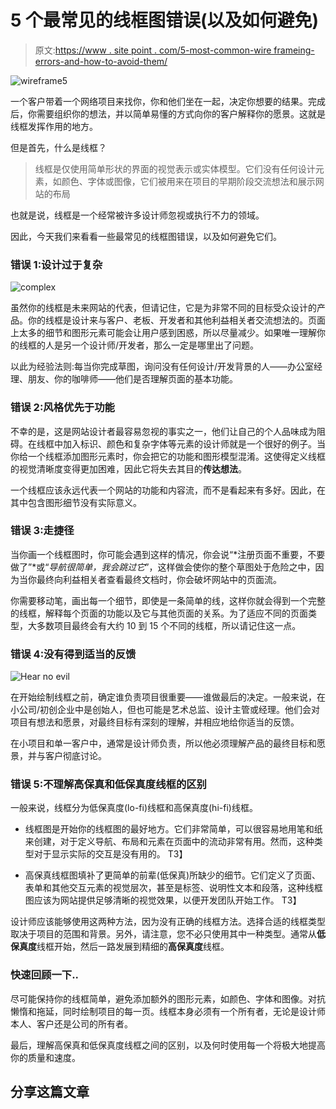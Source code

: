 # 5 个最常见的线框图错误(以及如何避免)

> 原文:[https://www . site point . com/5-most-common-wire frameing-errors-and-how-to-avoid-them/](https://www.sitepoint.com/5-most-common-wireframing-mistakes-and-how-to-avoid-them/)

![wireframe5](../Images/0e495e0d4def023ef88ddd4516c29ab8.png)

一个客户带着一个网络项目来找你，你和他们坐在一起，决定你想要的结果。完成后，你需要组织你的想法，并以简单易懂的方式向你的客户解释你的愿景。这就是线框发挥作用的地方。

但是首先，什么是线框？

> 线框是仅使用简单形状的界面的视觉表示或实体模型。它们没有任何设计元素，如颜色、字体或图像，它们被用来在项目的早期阶段交流想法和展示网站的布局

也就是说，线框是一个经常被许多设计师忽视或执行不力的领域。

因此，今天我们来看看一些最常见的线框图错误，以及如何避免它们。

### 错误 1:设计过于复杂

![complex](../Images/637526124662d41ebc53953eebe17c21.png)

虽然你的线框是未来网站的代表，但请记住，它是为非常不同的目标受众设计的产品。你的线框是设计来与客户、老板、开发者和其他利益相关者交流想法的。页面上太多的细节和图形元素可能会让用户感到困惑，所以尽量减少。如果唯一理解你的线框的人是另一个设计师/开发者，那么一定是哪里出了问题。

以此为经验法则:每当你完成草图，询问没有任何设计/开发背景的人——办公室经理、朋友、你的咖啡师——他们是否理解页面的基本功能。

### 错误 2:风格优先于功能

不幸的是，这是网站设计者最容易忽视的事实之一，他们让自己的个人品味成为阻碍。在线框中加入标识、颜色和复杂字体等元素的设计师就是一个很好的例子。当你给一个线框添加图形元素时，你会把它的功能和图形模型混淆。这使得定义线框的视觉清晰度变得更加困难，因此它将失去其目的**传达想法**。

一个线框应该永远代表一个网站的功能和内容流，而不是看起来有多好。因此，在其中包含图形细节没有实际意义。

### 错误 3:走捷径

当你画一个线框图时，你可能会遇到这样的情况，你会说“*注册页面不重要，不要做了”*或“*导航很简单，我会跳过它*”，这样做会使你的整个草图处于危险之中，因为当你最终向利益相关者查看最终文档时，你会破坏网站中的页面流。

你需要移动笔，画出每一个细节，即使是一条简单的线，这样你就会得到一个完整的线框，解释每个页面的功能以及它与其他页面的关系。为了适应不同的页面类型，大多数项目最终会有大约 10 到 15 个不同的线框，所以请记住这一点。

### 错误 4:没有得到适当的反馈

![Hear no evil](../Images/fac0698426e31760192dda4ccf4b88fe.png)

在开始绘制线框之前，确定谁负责项目很重要——谁做最后的决定。一般来说，在小公司/初创企业中是创始人，但也可能是艺术总监、设计主管或经理。他们会对项目有想法和愿景，对最终目标有深刻的理解，并相应地给你适当的反馈。

在小项目和单一客户中，通常是设计师负责，所以他必须理解产品的最终目标和愿景，并与客户彻底讨论。

### 错误 5:不理解高保真和低保真度线框的区别

一般来说，线框分为低保真度(lo-fi)线框和高保真度(hi-fi)线框。

*   线框图是开始你的线框图的最好地方。它们非常简单，可以很容易地用笔和纸来创建，对于定义导航、布局和元素在页面中的流动非常有用。然而，这种类型对于显示实际的交互是没有用的。
    T3】

*   高保真线框图填补了更简单的前辈(低保真)所缺少的细节。它们定义了页面、表单和其他交互元素的视觉层次，甚至是标签、说明性文本和段落，这种线框图应该为网站提供足够清晰的视觉效果，以便开发团队开始工作。
    T3】

设计师应该能够使用这两种方法，因为没有正确的线框方法。选择合适的线框类型取决于项目的范围和背景。另外，请注意，您不必只使用其中一种类型。通常从**低保真度**线框开始，然后一路发展到精细的**高保真度**线框。

### 快速回顾一下..

尽可能保持你的线框简单，避免添加额外的图形元素，如颜色、字体和图像。对抗懒惰和拖延，同时绘制项目的每一页。线框本身必须有一个所有者，无论是设计师本人、客户还是公司的所有者。

最后，理解高保真和低保真度线框之间的区别，以及何时使用每一个将极大地提高你的质量和速度。

## 分享这篇文章